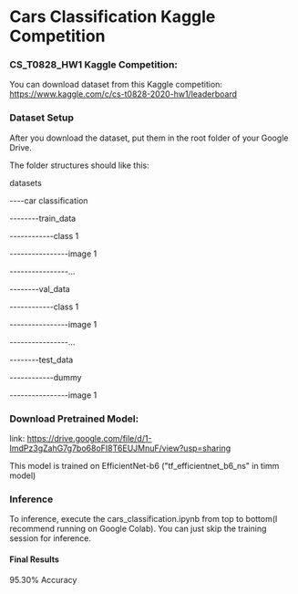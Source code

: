 # Cars Classification Kaggle Competition

### CS_T0828_HW1 Kaggle Competition:

You can download dataset from this Kaggle competition: https://www.kaggle.com/c/cs-t0828-2020-hw1/leaderboard

### Dataset Setup

After you download the dataset, put them in the root folder of your Google Drive.

The folder structures should like this:

datasets

----car classification

--------train_data

------------class 1

----------------image 1

----------------...

--------val_data

------------class 1

----------------image 1

----------------...

--------test_data

------------dummy

----------------image 1

### Download Pretrained Model:

link: https://drive.google.com/file/d/1-ImdPz3gZahG7g7bo68oFI8T6EUJMnuF/view?usp=sharing

This model is trained on EfficientNet-b6 ("tf_efficientnet_b6_ns" in timm model)

### Inference

To inference, execute the cars_classification.ipynb from top to bottom(I recommend running on Google Colab). You can just skip the training session for inference.

#### Final Results

95.30% Accuracy

